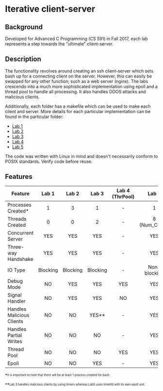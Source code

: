 # Iterative client-server

## Background
Developed for Advanced C Programming (CS 591) in Fall 2017, each lab represents a step towards the "ultimate" client-server.

## Description
The functionality revolves around creating an ssh client-server which sets bash up for a connecting client on the server. However, this can easily be swapped for any other function; such as a web server (nginx). The labs crescendo into a much more sophisticated implementation using epoll and a thread pool to handle all processing. It also handles DDOS attacks and malicious clients.

Additionally, each folder has a makefile which can be used to make each client and server. More details for each particular implementation can be found in the particular folder:

- [Lab 1](https://github.com/taylorflatt/client-server/tree/master/Lab1)
- [Lab 2](https://github.com/taylorflatt/client-server/tree/master/Lab2)
- [Lab 3](https://github.com/taylorflatt/client-server/tree/master/Lab3)
- [Lab 4](https://github.com/taylorflatt/client-server/tree/master/Lab4)
- [Lab 5](https://github.com/taylorflatt/client-server/tree/master/Lab5)

The code was written with Linux in mind and doesn't necessarily conform to POSIX standards. Verify code before reuse.

## Features

| Feature                   | Lab 1         | Lab 2         | Lab 3         | Lab 4 (ThrPool) | Lab 5         |
| ------------------------- |:-------------:|:-------------:|:-------------:|:---------------:|:-------------:|
| Processes Created*        | 1             | 3             | 1             | -               | 1             |
| Threads Created           | 0             | 0             | 2             | -               | 8 (Num_Cores) |
| Concurrent Server         | YES           | YES           | YES           | -               | YES           |
| Three-way Handshake       | YES           | YES           | YES           | -               | YES           |
| IO Type                   | Blocking      | Blocking      | Blocking      | -               | Non-blocking  |
| Debug Mode                | NO            | YES           | YES           | YES             | YES           |
| Signal Handler            | NO            | YES           | YES           | NO              | YES           |
| Handles Malicious Clients | NO            | NO            | YES**         | -               | YES           |
| Handles Partial Writes    | NO            | NO            | NO            | -               | YES           |
| Thread Pool               | NO            | NO            | NO            | YES             | YES           |
| Epoll                     | NO            | NO            | YES           | -               | YES           |

*<sup><sub>It is important to note that there will be at least 1 process created for bash.</sub></sup>

**<sup><sub>Lab 3 handles malicious clients by using timers whereas Lab5 uses timerfd with its own epoll unit.</sub></sup>